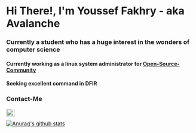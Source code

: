 # Hi There!, I'm Youssef Fakhry - aka Avalanche

### Currently a student who has a huge interest in the wonders of computer science

#### Currently working as a linux system administrator for [Open-Source-Community](https://github.com/Open-Source-Community)
#### Seeking excellent command in DFIR

### Contact-Me

[<img align="left" alt="youssef fakhry | LinkedIn" width="22px" src="https://cdn.jsdelivr.net/npm/simple-icons@v3/icons/linkedin.svg" />](https://www.linkedin.com/in/youssef-fakhry-983399194/)

<br />

[![Anurag's github stats](https://github-readme-stats.vercel.app/api?username=yeimsf&show_icons=true&theme=cobalt)](https://github.com/anuraghazra/github-readme-stats)


